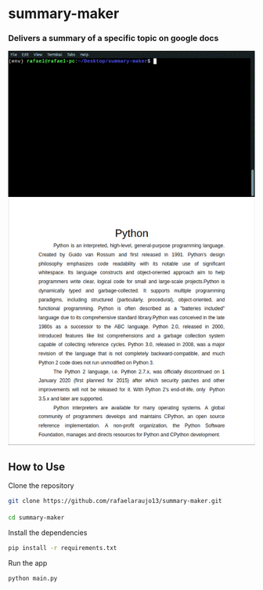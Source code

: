 # summary-maker

### Delivers a summary of a specific topic on google docs

![](/media/usage.gif)
![](/media/summary.png)

## How to Use

Clone the repository

```bash
git clone https://github.com/rafaelaraujo13/summary-maker.git

cd summary-maker
```

Install the dependencies

```bash
pip install -r requirements.txt
```

Run the app

```bash
python main.py
```
